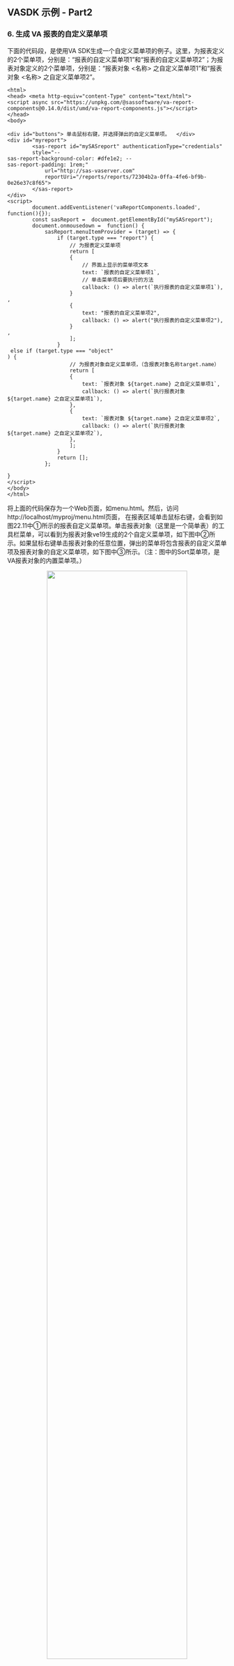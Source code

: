 ## VASDK 示例 - Part2
### 6. 生成 VA 报表的自定义菜单项

下面的代码段，是使用VA SDK生成一个自定义菜单项的例子。这里，为报表定义的2个菜单项，分别是：“报表的自定义菜单项1”和“报表的自定义菜单项2”；为报表对象定义的2个菜单项，分别是：“报表对象 <名称> 之自定义菜单项1”和“报表对象 <名称> 之自定义菜单项2”。
```
<html>
<head> <meta http-equiv="content-Type" content="text/html"> 
<script async src="https://unpkg.com/@sassoftware/va-report-components@0.14.0/dist/umd/va-report-components.js"></script>
</head>
<body>

<div id="buttons"> 单击鼠标右键，并选择弹出的自定义菜单项。  </div>
<div id="myreport">
        <sas-report id="mySASreport" authenticationType="credentials" 
        style="--
sas-report-background-color: #dfe1e2; --
sas-report-padding: 1rem;"
            url="http://sas-vaserver.com" 
            reportUri="/reports/reports/72304b2a-0ffa-4fe6-bf9b-0e26e37c8f65">
        </sas-report>
</div>
<script>
        document.addEventListener('vaReportComponents.loaded', function(){});
        const sasReport =  document.getElementById("mySASreport");
        document.onmousedown =  function() {
            sasReport.menuItemProvider = (target) => {
                if (target.type === "report") {
                    // 为报表定义菜单项
                    return [
                    {
                        // 界面上显示的菜单项文本
                        text: `报表的自定义菜单项1`,
                        // 单击菜单项后要执行的方法
                        callback: () => alert(`执行报表的自定义菜单项1`),
                    }
,
                    {
                        text: "报表的自定义菜单项2",
                        callback: () => alert("执行报表的自定义菜单项2"),
                    }
,
                    ];
                }
 else if (target.type === "object"
) {
                    // 为报表对象自定义菜单项，（含报表对象名称target.name）
                    return [
                    {
                        text: `报表对象 ${target.name} 之自定义菜单项1`,
                        callback: () => alert(`执行报表对象 ${target.name} 之自定义菜单项1`),
                    },
                    {
                        text: `报表对象 ${target.name} 之自定义菜单项2`,
                        callback: () => alert(`执行报表对象 ${target.name} 之自定义菜单项2`),
                    },
                    ];
                }
                return [];
            };

}
</script>
</body>
</html>
```

将上面的代码保存为一个Web页面，如menu.html。然后，访问http://localhost/myproj/menu.html页面， 在报表区域单击鼠标右键，会看到如图22.11中①所示的报表自定义菜单项。单击报表对象（这里是一个简单表）的工具栏菜单，可以看到为报表对象ve19生成的2个自定义菜单项，如下图中②所示。如果鼠标右键单击报表对象的任意位置，弹出的菜单将包含报表的自定义菜单项及报表对象的自定义菜单项，如下图中③所示。（注：图中的Sort菜单项，是VA报表对象的内置菜单项。）
<p align="center">
  <img src="img/DefMenuItem.png" width="80%" />
</p>


### 7. 与数据驱动内容对象的交互

这个例子源于Github上 VA SDK提供的一个例子，在这里根据特定的VA报表做了简单调整，并在JavaScript部分加入中文注释。

首先，在SAS Visual Analytics中创建一个报表，包含一个条形图及一个数据驱动内容对象。同时，为了便于显示交互操作的效果，为其条形图设置关联选择项操作。如下图所示，创建的报表中条形图的高亮部分，与右侧的数据驱动内容对象的选中项之间，已经建立了关联操作。
<p align="center">
  <img src="img/DDC-bar.png" width="80%" />
</p>
 

接着，为条形图设置关联选择项。具体操作方法是：在条形图的右侧边栏单击  图标，打开“操作”选项卡，并选中下面的“对所有对象执行自动操作”选项，然后从下拉列表中选择“关联选择项”，如下图所示。
<p align="center">
  <img src="img/databrush.png" width="50%" />
</p>

然后，在SAS Visual Analytics中，分别在条形图与数据驱动内容这两个对象的上下文菜单中，单击“复制链接…”菜单项，从弹出页面中，选中“可嵌入Web组件”选项，就可以在该页面的文本框中看到ObjectName属性。本例中，条形图与数据驱动内容的ObjectName属性值分别为ve20和ve60。

接下来，创建一个Web页面，用来实现与数据驱动内容对象的交互。将这个Web页面保存到Web服务器上（命名为ddc.html），以便后续可以通过网页访问ddc.html页面。读者可以参考下面的代码，创建该Web页面的代码，只需要根据具体的报表，替换其中的url=="https://<sas-viya-server.com>"，reportUri="/reports/reports/678fcc39-0834-4726-972b-46ddca6645f3"，objectName="ve20"（条形图），及objectName: ‘ve60’（数据驱动内容对象）。
注意，在JavaScript脚本中，我们通过调用vaReportComponents.registerDataDrivenContent()函数，获得指向数据驱动内容对象的DataDrivenContentHandle对象。因此，objectName: 've60' 已经被VA SDK用作要控制的报表对象，不能再用静态的 <sas-report-object> 方式，显示原来在VA报表中所创建的数据驱动内容对象。否则，系统将提示“无法在多个上下文中使用报表对象”的错误信息。
```
<!DOCTYPE html>
<html>
  <head>
    <title>SAS Visual Analytics Custom Data Table</title>
    <script async src="https://unpkg.com/@sassoftware/va-report-components@latest/dist/umd/va-report-components.js"></script>
    <style>
      body {
        padding: 0 2rem 0 2rem;
        background-color: #f0f0f0;
      }
      .container {
        background-color: #93dee4;
        flex-grow: 1;
        flex-basis: 0;
        display: flex;
        flex-direction: column;
        justify-content: center;
        align-items: center;
      }
      .flex-container {
        display: flex;
        flex-direction: row;
      }
      .large-content {
        margin: 2rem 0 2rem 0;
        width: 100%;
        height: 800px;
      }
      .small-content {
        margin: 2rem 0 2rem 0;
        width: 100%;
        height: 500px;
      }
      .left-content {
        margin-right: 1rem;
      }
      .right-content {
        margin-left: 1rem;
      }
      sas-report-object
,
      .
ddc-container {
        width: 100%;
        height: 100%;
      }
      .ddc-container table {
        font-size: 0.8889rem;
        border-collapse: collapse;
      }
      .ddc-container th {
        text-align: left;
      }
      .ddc-container th
,
      .
ddc-container td {
        padding: 0.25rem 0.5rem;
      }
      .ddc-container tbody
,
      .
ddc-container tr + tr {
        border-top: 1px solid rgb(231, 231, 231);
      }
      .ddc-container th + th
,
      .
ddc-container td + td {
        border-left: 1px solid rgb(231, 231, 231);
      }
      .ddc-container .numeric {
        text-align: right;
      }
      .ddc-container {
        display: block;
        overflow: auto;
        margin: 1rem;
        font-family: sans-serif;
      }
    </style>
  </head>
  <body>
    <div class="flex-container small-content">
      <div class="container left-content">
        <
sas-report-object
          authenticationType="credentials"
          url="https://<sas-viya-server.com>"
          reportUri="/reports/reports/678fcc39-0834-4726-972b-46ddca6645f3"
          objectName="ve20"
        >
</sas-report-object>
      </div>
      <div class="container right-content"> 下面是从数据驱动内容对象中返回的数据:
            <div id="data-driven-content" class="ddc-container">
            </div>
      </div>
    </div>
  </body>
  <script>
    window.addEventListener('vaReportComponents.loaded', () => {
      // 注册数据驱动内容对象的句柄, 其中的objectName是在VA报表中的数据驱动内容对象的名称
      const ddcHandle = vaReportComponents.registerDataDrivenContent(
        {
          authenticationType: 'credentials',
          url: 'https://<sas-viya-server.com>'
,
          reportUri: '/reports/reports/678fcc39-0834-4726-972b-46ddca6645f3',
          objectName: 've60',
        },
        handleDataMessage
      );

      // 该函数用来接收数据，并在 'data-driven-content' div中创建一个HTML table
      function handleDataMessage(message) {
        if (message && message.rowCount >= 0) {
          // 找到brush那列的index
          const brushColumnIndex = message.columns.findIndex((column) => column.usage === 'brush');

          // 获取列名
          const columnLabels = message.columns
            .filter((column) => column.usage !== 'brush')
            .map((column) => column.label);

          // 创建HTML table的行
          const rows = message.data.map((dataRow, rowIndex) =>
            createTableRow(dataRow, brushColumnIndex, rowIndex, message.columns)
          );

          // 生成HTML table
          const table = createTable(columnLabels, rows);

          // 清空table中的原有内容
          const parentDiv = document.getElementById('data-driven-content');
          parentDiv.innerHTML = ''
;
          parentDiv.appendChild(table);

          // 为html table创建一个click事件句柄
          const resultName = message.resultName;
          table.addEventListener('click', (evt) => {
            // 将选中行的index存入一个数组 
            const selections = getTableSelections(evt.currentTarget).map((index) => {
              return { row: index }
;
            });

            // 从数据驱动内容对象发送选中的数据
            ddcHandle.dispatch({ resultName, selections });
          });
        }
      }
    });

    // 创建table
    function createTable(columnLabels, tableRows) {
      // 把列标签赋值给table列名
      const header = createTableHeader(columnLabels);

      // 生成table，并添加数据行
      let tableBody = document.createElement('tbody');
      for (const tr of tableRows) {
        tableBody.appendChild(tr);
      }

      const table = document.createElement('table');
      table.appendChild(header);
      table.appendChild(tableBody);

      return table;
    }

    // 根据给定的文本，生成HTML DOM元素
    function createElementWithText(tagName, text) {
      const element = document.createElement(tagName);
      element.appendChild(document.createTextNode(text));
      return element;
    }

    // 生成table表头列名
    function createTableHeader(columnLabels) {
      // 创建行
      let tableHead = document.createElement('thead');
      let tr = document.createElement('tr');

      // 创建列
      tr.appendChild(document.createElement('th'));

      columnLabels.forEach(function(header) {
        tr.appendChild(createElementWithText('th', header));
      });
      tableHead.appendChild(tr);
      return tableHead;
    }

    // 在table中加入数据行
    function createTableRow(dataRow, brushColumnIndex, rowNum, columns) {
      let tr = document.createElement('tr');

      // 给每行增加一个ID 
      let checkbox = document.createElement('input');
      checkbox.type = 'checkbox';
      checkbox.setAttribute('id', rowNum);
      let checkboxCell = document.createElement('td');
      checkboxCell.appendChild(checkbox);
      tr.appendChild(checkboxCell);

      // 如果brush列的值 > 0，表示某行被选中
      checkbox.checked = brushColumnIndex >= 0 && dataRow[brushColumnIndex] > 0;

      // 除brush列以外，为table的元素添加数据 
      dataRow.forEach((value, index) => {
        if (index != brushColumnIndex) {
          let td = createElementWithText('td', value);

          // 如果是 'numeric' 类型数据，使用 对应的css class.
          if (columns[index].type === 'number') {
            td.className = 'numeric';
          }
          tr.appendChild(td);
        }
      });
      return tr;
    }

    // 返回所选中的数据行 
    function getTableSelections(table) {
      const selections = [];
      if (table) {
        table.querySelectorAll(`:checked`).forEach((node) => {
          selections.push(node.id);
        });
      }
      return selections;
    }
  </script>
</html>
```

至此，访问Web服务器的http://localhost/myproj/ddc.html页面，将返回下图所示的报表。其中，右侧的数据驱动内容对象内容，就是通过JavaScript脚本调用VA SDK生成的。在该页面中单击左侧的条形图，将会刷新右侧表格中的数据；而选择右侧表格中的数据，也会刷新左侧的条形图。这样，通过VA SDK在ddc.html页面中所实现的条形图与数据驱动内容对象间的交互体验，与在SAS Visual Analytics中的一样。
<p align="center">
  <img src="img/DDC-interaction.png" width="80%" />
</p> 

